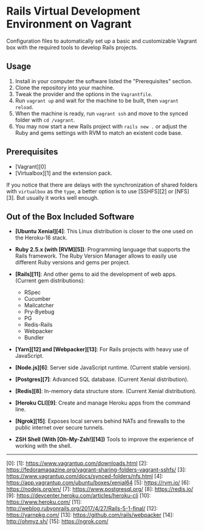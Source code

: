 
# Rails Virtual Development Environment on Vagrant

Configuration files to automatically set up a basic and customizable Vagrant box with the required tools to develop Rails projects.


## Usage

1. Install in your computer the software listed the "Prerequisites" section.
2. Clone the repository into your machine.
3. Tweak the provider and the options in the `Vagrantfile`.
4. Run `vagrant up` and wait for the machine to be built, then `vagrant reload`.
5. When the machine is ready, run `vagrant ssh` and move to the synced folder with `cd /vagrant`.
6. You may now start a new Rails project with `rails new .` or adjust the Ruby and gems settings with RVM to match an existent code base.


## Prerequisites

* [Vagrant][0]
* [Virtualbox][1] and the extension pack.

If you notice that there are delays with the synchronization of shared folders with `virtualbox` as the `type`, a better option is to use [SSHFS][2] or [NFS][3]. But usually it works well enough.


## Out of the Box Included Software

* **[Ubuntu Xenial][4]**: This Linux distribution is closer to the one used on the Heroku-16 stack.

* **Ruby 2.5.x (with [RVM][5])**: Programming language that supports the Rails framework. The Ruby Version Manager allows to easily use different Ruby versions and gems per project.

* **[Rails][11]**: And other gems to aid the development of web apps. (Current gem distributions):
  - RSpec
  - Cucumber
  - Mailcatcher
  - Pry-Byebug
  - PG
  - Redis-Rails
  - Webpacker
  - Bundler

* **[Yarn][12] and [Webpacker][13]**: For Rails projects with heavy use of JavaScript.

* **[Node.js][6]**: Server side JavaScript runtime. (Current stable version).

* **[Postgres][7]**: Advanced SQL database. (Current Xenial distribution).

* **[Redis][8]**: In-memory data structure store. (Current Xenial distribution).

* **[Heroku CLI][9]**: Create and manage Heroku apps from the command line.

* **[Ngrok][15]**: Exposes local servers behind NATs and firewalls to the public internet over secure tunnels.

* **ZSH Shell (With [Oh-My-Zsh!][14])** Tools to improve the experience of working with the shell.

---
[0]:
[1]: https://www.vagrantup.com/downloads.html
[2]: https://fedoramagazine.org/vagrant-sharing-folders-vagrant-sshfs/
[3]: https://www.vagrantup.com/docs/synced-folders/nfs.html
[4]: https://app.vagrantup.com/ubuntu/boxes/xenial64
[5]: https://rvm.io/
[6]: https://nodejs.org/en/
[7]: https://www.postgresql.org/
[8]: https://redis.io/
[9]: https://devcenter.heroku.com/articles/heroku-cli
[10]: https://www.heroku.com/
[11]: http://weblog.rubyonrails.org/2017/4/27/Rails-5-1-final/
[12]: https://yarnpkg.com/
[13]: https://github.com/rails/webpacker
[14]: http://ohmyz.sh/
[15]: https://ngrok.com/
